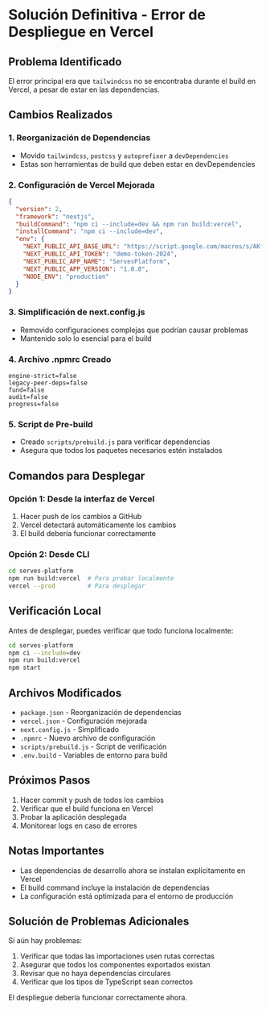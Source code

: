 # Solución Definitiva - Error de Despliegue en Vercel

## Problema Identificado
El error principal era que `tailwindcss` no se encontraba durante el build en Vercel, a pesar de estar en las dependencias.

## Cambios Realizados

### 1. Reorganización de Dependencias
- Movido `tailwindcss`, `postcss` y `autoprefixer` a `devDependencies`
- Estas son herramientas de build que deben estar en devDependencies

### 2. Configuración de Vercel Mejorada
```json
{
  "version": 2,
  "framework": "nextjs",
  "buildCommand": "npm ci --include=dev && npm run build:vercel",
  "installCommand": "npm ci --include=dev",
  "env": {
    "NEXT_PUBLIC_API_BASE_URL": "https://script.google.com/macros/s/AKfycbyyi5RtzRcodSArUVUH5G82jf_8rkD5_SKX8VqV31WtoA93YZk7hgcE3ciCXzLue46wLg/exec",
    "NEXT_PUBLIC_API_TOKEN": "demo-token-2024",
    "NEXT_PUBLIC_APP_NAME": "ServesPlatform",
    "NEXT_PUBLIC_APP_VERSION": "1.0.0",
    "NODE_ENV": "production"
  }
}
```

### 3. Simplificación de next.config.js
- Removido configuraciones complejas que podrían causar problemas
- Mantenido solo lo esencial para el build

### 4. Archivo .npmrc Creado
```
engine-strict=false
legacy-peer-deps=false
fund=false
audit=false
progress=false
```

### 5. Script de Pre-build
- Creado `scripts/prebuild.js` para verificar dependencias
- Asegura que todos los paquetes necesarios estén instalados

## Comandos para Desplegar

### Opción 1: Desde la interfaz de Vercel
1. Hacer push de los cambios a GitHub
2. Vercel detectará automáticamente los cambios
3. El build debería funcionar correctamente

### Opción 2: Desde CLI
```bash
cd serves-platform
npm run build:vercel  # Para probar localmente
vercel --prod         # Para desplegar
```

## Verificación Local
Antes de desplegar, puedes verificar que todo funciona localmente:

```bash
cd serves-platform
npm ci --include=dev
npm run build:vercel
npm start
```

## Archivos Modificados
- `package.json` - Reorganización de dependencias
- `vercel.json` - Configuración mejorada
- `next.config.js` - Simplificado
- `.npmrc` - Nuevo archivo de configuración
- `scripts/prebuild.js` - Script de verificación
- `.env.build` - Variables de entorno para build

## Próximos Pasos
1. Hacer commit y push de todos los cambios
2. Verificar que el build funciona en Vercel
3. Probar la aplicación desplegada
4. Monitorear logs en caso de errores

## Notas Importantes
- Las dependencias de desarrollo ahora se instalan explícitamente en Vercel
- El build command incluye la instalación de dependencias
- La configuración está optimizada para el entorno de producción

## Solución de Problemas Adicionales
Si aún hay problemas:
1. Verificar que todas las importaciones usen rutas correctas
2. Asegurar que todos los componentes exportados existan
3. Revisar que no haya dependencias circulares
4. Verificar que los tipos de TypeScript sean correctos

El despliegue debería funcionar correctamente ahora.